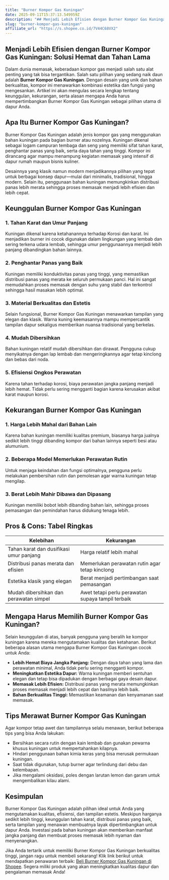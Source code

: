 ```yaml
---
title: "Burner Kompor Gas Kuningan"
date: 2025-09-11T15:37:13.549959Z
description: "## Menjadi Lebih Efisien dengan Burner Kompor Gas Kuningan: Solusi Hemat dan Tahan Lama..."
slug: "burner-kompor-gas-kuningan"
affiliate_url: "https://s.shopee.co.id/7V44C68VX2"
---
```

## Menjadi Lebih Efisien dengan Burner Kompor Gas Kuningan: Solusi Hemat dan Tahan Lama

Dalam dunia memasak, keberadaan kompor gas menjadi salah satu alat penting yang tak bisa tergantikan. Salah satu pilihan yang sedang naik daun adalah **Burner Kompor Gas Kuningan**. Dengan desain yang unik dan bahan berkualitas, kompor ini menawarkan kombinasi estetika dan fungsi yang mengesankan. Artikel ini akan mengulas secara lengkap tentang keunggulan, kekurangan, serta alasan mengapa Anda harus mempertimbangkan Burner Kompor Gas Kuningan sebagai pilihan utama di dapur Anda.

## Apa Itu Burner Kompor Gas Kuningan?

Burner Kompor Gas Kuningan adalah jenis kompor gas yang menggunakan bahan kuningan pada bagian burner atau nozelnya. Kuningan dikenal sebagai logam campuran tembaga dan seng yang memiliki sifat tahan karat, penghantar panas yang baik, serta daya tahan yang tinggi. Kompor ini dirancang agar mampu menampung kegiatan memasak yang intensif di dapur rumah maupun bisnis kuliner.

Desainnya yang klasik namun modern menjadikannya pilihan yang tepat untuk berbagai konsep dapur—mulai dari minimalis, tradisional, hingga modern. Selain itu, penggunaan bahan kuningan memungkinkan distribusi panas lebih merata sehingga proses memasak menjadi lebih efisien dan lebih cepat.

## Keunggulan Burner Kompor Gas Kuningan

### 1. Tahan Karat dan Umur Panjang
Kuningan dikenal karena ketahanannya terhadap Korosi dan karat. Ini menjadikan burner ini cocok digunakan dalam lingkungan yang lembab dan sering terkena udara lembab, sehingga umur penggunaannya menjadi lebih panjang dibandingkan bahan lainnya.

### 2. Penghantar Panas yang Baik
Kuningan memiliki konduktivitas panas yang tinggi, yang memastikan distribusi panas yang merata ke seluruh permukaan panci. Hal ini sangat memudahkan proses memasak dengan suhu yang stabil dan terkontrol sehingga hasil masakan lebih optimal.

### 3. Material Berkualitas dan Estetis
Selain fungsional, Burner Kompor Gas Kuningan menawarkan tampilan yang elegan dan klasik. Warna kuning keemasannya mampu mempercantik tampilan dapur sekaligus memberikan nuansa tradisional yang berkelas.

### 4. Mudah Dibersihkan
Bahan kuningan relatif mudah dibersihkan dan dirawat. Pengguna cukup menyikatnya dengan lap lembab dan mengeringkannya agar tetap kinclong dan bebas dari noda.

### 5. Efisiensi Ongkos Perawatan
Karena tahan terhadap korosi, biaya perawatan jangka panjang menjadi lebih hemat. Tidak perlu sering mengganti bagian karena kerusakan akibat karat maupun korosi.

## Kekurangan Burner Kompor Gas Kuningan

### 1. Harga Lebih Mahal dari Bahan Lain
Karena bahan kuningan memiliki kualitas premium, biasanya harga jualnya sedikit lebih tinggi dibanding kompor dari bahan lainnya seperti besi atau alumunium.

### 2. Beberapa Model Memerlukan Perawatan Rutin
Untuk menjaga keindahan dan fungsi optimalnya, pengguna perlu melakukan pembersihan rutin dan pemolesan agar warna kuningan tetap mengilap.

### 3. Berat Lebih Mahir Dibawa dan Dipasang
Kuningan memiliki bobot lebih dibanding bahan lain, sehingga proses pemasangan dan pemindahan harus didukung tenaga lebih.

## Pros & Cons: Tabel Ringkas

| Kelebihan                                            | Kekurangan                                          |
| ----------------------------------------------------- | --------------------------------------------------- |
| Tahan karat dan dusifikasi umur panjang               | Harga relatif lebih mahal                         |
| Distribusi panas merata dan efisien                   | Memerlukan perawatan rutin agar tetap kinclong   |
| Estetika klasik yang elegan                          | Berat menjadi pertimbangan saat pemasangan       |
| Mudah dibersihkan dan perawatan simpel             | Awet tetapi perlu perawatan supaya tampil terbaik |

## Mengapa Harus Memilih Burner Kompor Gas Kuningan?

Selain keunggulan di atas, banyak pengguna yang beralih ke kompor kuningan karena mereka mengutamakan kualitas dan ketahanan. Berikut beberapa alasan utama mengapa Burner Kompor Gas Kuningan cocok untuk Anda:

- **Lebih Hemat Biaya Jangka Panjang:** Dengan daya tahan yang lama dan perawatan minimal, Anda tidak perlu sering mengganti kompor.
- **Meningkatkan Estetika Dapur:** Warna kuningan memberi sentuhan elegan dan tetap bisa dipadukan dengan berbagai gaya desain dapur.
- **Memasak Lebih Efisien:** Distribusi panas yang merata memungkinkan proses memasak menjadi lebih cepat dan hasilnya lebih baik.
- **Bahan Berkualitas Tinggi:** Memastikan keamanan dan kenyamanan saat memasak.

## Tips Merawat Burner Kompor Gas Kuningan

Agar kompor tetap awet dan tampilannya selalu menawan, berikut beberapa tips yang bisa Anda lakukan:

- Bersihkan secara rutin dengan kain lembab dan gunakan pewarna khusus kuningan untuk mempertahankan kilapnya.
- Hindari penggunaan bahan kimia keras yang bisa merusak permukaan kuningan.
- Saat tidak digunakan, tutup burner agar terlindung dari debu dan kelembapan.
- Jika mengalami oksidasi, poles dengan larutan lemon dan garam untuk mengembalikan kilau alami.

## Kesimpulan

Burner Kompor Gas Kuningan adalah pilihan ideal untuk Anda yang mengutamakan kualitas, efisiensi, dan tampilan estetis. Meskipun harganya sedikit lebih tinggi, keunggulan tahan karat, distribusi panas yang baik, serta tampilan yang menawan membuatnya layak dipertimbangkan untuk dapur Anda. Investasi pada bahan kuningan akan memberikan manfaat jangka panjang dan membuat proses memasak lebih nyaman dan menyenangkan.

Jika Anda tertarik untuk memiliki Burner Kompor Gas Kuningan berkualitas tinggi, jangan ragu untuk membeli sekarang! Klik link berikut untuk mendapatkan penawaran terbaik: [Beli Burner Kompor Gas Kuningan di Shopee](https://s.shopee.co.id/7V44C68VX2). Segera miliki produk yang akan meningkatkan kualitas dapur dan pengalaman memasak Anda!